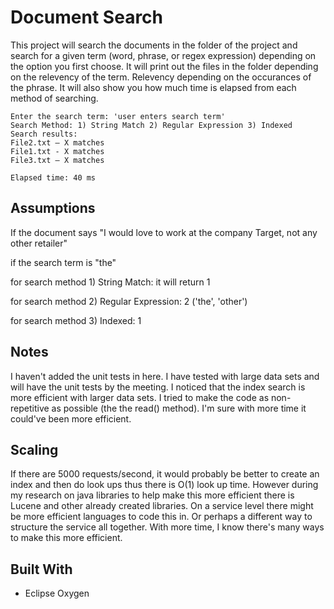 # Document Search

This project will search the documents in the folder of the project and search for a given term (word, phrase, or regex expression) depending on the option you first choose.  It will print out the files in the folder depending on the relevency of the term.  Relevency depending on the occurances of the phrase.
It will also show you how much time is elapsed from each method of searching.

```
Enter the search term: 'user enters search term'
Search Method: 1) String Match 2) Regular Expression 3) Indexed
Search results:
File2.txt – X matches
File1.txt - X matches
File3.txt – X matches

Elapsed time: 40 ms
```

## Assumptions

If the document says "I would love to work at the company Target, not any other retailer"

if the search term is "the"

for search method 1) String Match: it will return 1

for search method 2) Regular Expression: 2 ('the', 'other')

for search method 3) Indexed: 1


## Notes

I haven't added the unit tests in here. I have tested with large data sets and will have the unit tests by the meeting.  I noticed that the index search is more efficient with larger data sets.
I tried to make the code as non-repetitive as possible (the the read() method). I'm sure with more time it could've been more efficient.

## Scaling

If there are 5000 requests/second, it would probably be better to create an index and then do look ups thus there is O(1) look up time.  However during my research on java libraries to help make this more efficient there is Lucene and other already created libraries.  On a service level there might be more efficient languages to code this in. Or perhaps a different way to structure the service all together.  With more time, I know there's many ways to make this more efficient.

## Built With

* Eclipse Oxygen

